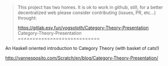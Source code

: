 > This project has two homes.
> It is ok to work in github, still, for a better decentralized web
> please consider contributing (issues, PR, etc...) throught:
>
> https://gitlab.esy.fun/yogsototh/Category-Theory-Presentation
Category-Theory-Presentation
============================

An Haskell oriented introduction to Category Theory (with basket of cats!)

http://yannesposito.com/Scratch/en/blog/Category-Theory-Presentation/
